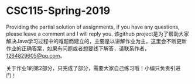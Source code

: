 # CSC115-Spring-2019

Providing the partial solution of assignments, if you have any questions, please leave a comment and I will reply you. 
该github project是为了帮助大家解决Java学习过程中的难题而建立的，主要是以讲解作业为主。这里会不断更新作业的正确答案，如果有问题或者想要线下解答，请联系作者，1264829605@qq.com。


关于作业1的第2部分，只完成了部分，需要大家自己练习哦！小编只负责引进门！
